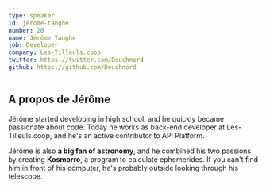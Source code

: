```yaml
---
type: speaker
id: jerome-tanghe
number: 20
name: Jérôme Tanghe
job: Developer
company: Les-Tilleuls.coop
twitter: https://twitter.com/Deuchnord
github: https://github.com/Deuchnord
---
```


## A propos de Jérôme

Jérôme started developing in high school, and he quickly became passionate about code. Today he works as back-end developer at Les-Tilleuls.coop, and he's an active contributor to API Platform.

Jérôme is also **a big fan of astronomy**, and he combined his two passions by creating **Kosmorro**, a program to calculate ephemerides. If you can't find him in front of his computer, he's probably outside looking through his telescope.
